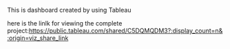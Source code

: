 This is dashboard created by using Tableau

here is the linlk for viewing the complete project:https://public.tableau.com/shared/C5DQMQDM3?:display_count=n&:origin=viz_share_link
